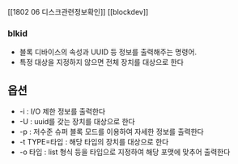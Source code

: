 
[[1802 06 디스크관련정보확인]]
[[blockdev]]
### blkid
- 블록 디바이스의 속성과 UUID 등 정보를 출력해주는 명령어.
- 특정 대상을 지정하지 않으면 전체 장치를 대상으로 한다

## 옵션
- -i : I/O 제한 정보를 출력한다
- -U : uuid를 갖는 장치를 대상으로 한다
- -p : 저수준 슈퍼 블록 모드를 이용하여 자세한 정보를 출력한다
- -t TYPE=타입 : 해당 타입의 장치를 대상으로 한다
- -o 타입 : list 형식 등을 타입으로 지정하여 해당 포맷에 맞추어 출력한다


